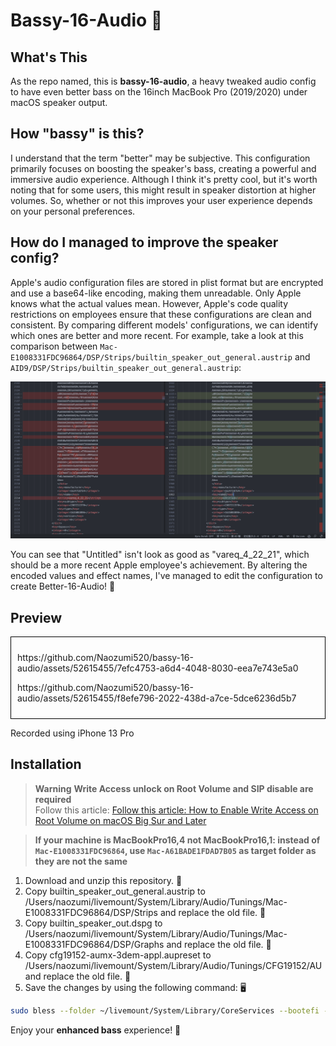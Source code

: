 # Bassy-16-Audio 🎵

## What's This
As the repo named, this is **bassy-16-audio**, a heavy tweaked audio config to have even better bass on the 16inch MacBook Pro (2019/2020) under macOS speaker output.

## How "bassy" is this?
I understand that the term "better" may be subjective. This configuration primarily focuses on boosting the speaker's bass, creating a powerful and immersive audio experience. Although I think it's pretty cool, but it's worth noting that for some users, this might result in speaker distortion at higher volumes. So, whether or not this improves your user experience depends on your personal preferences.

## How do I managed to improve the speaker config?
Apple's audio configuration files are stored in plist format but are encrypted and use a base64-like encoding, making them unreadable. Only Apple knows what the actual values mean. However, Apple's code quality restrictions on employees ensure that these configurations are clean and consistent. By comparing different models' configurations, we can identify which ones are better and more recent.
For example, take a look at this comparison between `Mac-E1008331FDC96864/DSP/Strips/builtin_speaker_out_general.austrip` and `AID9/DSP/Strips/builtin_speaker_out_general.austrip`:

![](docs/Screenshot%202023-05-22%20at%209.39.26%20PM.png)

You can see that "Untitled" isn't look as good as "vareq_4_22_21", which should be a more recent Apple employee's achievement. By altering the encoded values and effect names, I've managed to edit the configuration to create Better-16-Audio! 🚀

## Preview

<div style="border: 1px solid black; padding: 10px;">
  <p>https://github.com/Naozumi520/bassy-16-audio/assets/52615455/7efc4753-a6d4-4048-8030-eea7e743e5a0</p>
  <p>https://github.com/Naozumi520/bassy-16-audio/assets/52615455/f8efe796-2022-438d-a7ce-5dce6236d5b7</p>
</div>

Recorded using iPhone 13 Pro

## Installation

> **Warning**
**Write Access unlock on Root Volume and SIP disable are required**  
Follow this article: [Follow this article: How to Enable Write Access on Root Volume on macOS Big Sur and Later](https://elitemacx86.com/threads/how-to-enable-write-access-on-root-volume-on-macos-big-sur-and-later.652/)

> **If your machine is MacBookPro16,4 not MacBookPro16,1: instead of `Mac-E1008331FDC96864`, use `Mac-A61BADE1FDAD7B05` as target folder as they are not the same**

1. Download and unzip this repository. 📁  
2. Copy builtin_speaker_out_general.austrip to /Users/naozumi/livemount/System/Library/Audio/Tunings/Mac-E1008331FDC96864/DSP/Strips and replace the old file. 🔄  
3. Copy builtin_speaker_out.dspg to /Users/naozumi/livemount/System/Library/Audio/Tunings/Mac-E1008331FDC96864/DSP/Graphs and replace the old file. 🔄  
4. Copy cfg19152-aumx-3dem-appl.aupreset to /Users/naozumi/livemount/System/Library/Audio/Tunings/CFG19152/AU and replace the old file. 🔄  
5. Save the changes by using the following command: 🖥️

```zsh
sudo bless --folder ~/livemount/System/Library/CoreServices --bootefi --create-snapshot
```



Enjoy your **enhanced bass** experience! 🎉
